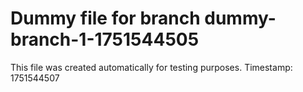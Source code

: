 # Dummy file for branch dummy-branch-1-1751544505

This file was created automatically for testing purposes.
Timestamp: 1751544507